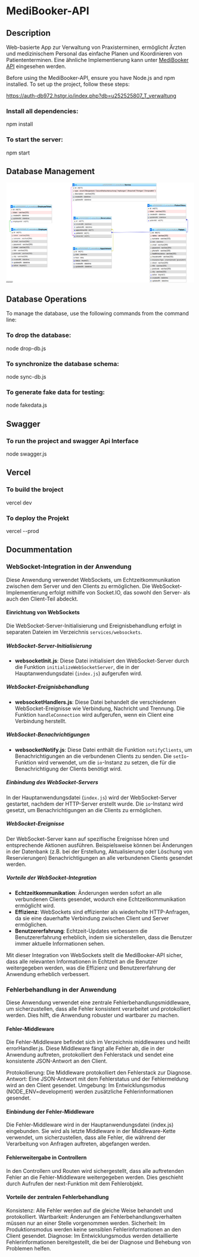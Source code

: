 # MediBooker-API

## Description

Web-basierte App zur Verwaltung von Praxisterminen, ermöglicht Ärzten und medizinischem Personal das einfache Planen und Koordinieren von Patiententerminen. Eine ähnliche Implementierung kann unter [MediBooker API](https://medi-booker-ap-i.vercel.app/) eingesehen werden.

Before using the MediBooker-API, ensure you have Node.js and npm installed.
To set up the project, follow these steps:

https://auth-db972.hstgr.io/index.php?db=u252525807_T_verwaltung

### Install all dependencies:

npm install

### To start the server:

npm start

## Database Management

![alt text](DB.png)

## Database Operations

To manage the database, use the following commands from the command line:

### To drop the database:

node drop-db.js

### To synchronize the database schema:

node sync-db.js

### To generate fake data for testing:

node fakedata.js

## Swagger

### To run the project and swagger Api Interface

node swagger.js

## Vercel

### To build the broject

vercel dev

### To deploy the Projekt

vercel --prod

## Docummentation

### WebSocket-Integration in der Anwendung

Diese Anwendung verwendet WebSockets, um Echtzeitkommunikation zwischen dem Server und den Clients zu ermöglichen. Die WebSocket-Implementierung erfolgt mithilfe von Socket.IO, das sowohl den Server- als auch den Client-Teil abdeckt.

#### Einrichtung von WebSockets

Die WebSocket-Server-Initialisierung und Ereignisbehandlung erfolgt in separaten Dateien im Verzeichnis `services/websockets`.

##### WebSocket-Server-Initialisierung

- **websocketInit.js**: Diese Datei initialisiert den WebSocket-Server durch die Funktion `initializeWebSocketServer`, die in der Hauptanwendungsdatei (`index.js`) aufgerufen wird.

##### WebSocket-Ereignisbehandlung

- **websocketHandlers.js**: Diese Datei behandelt die verschiedenen WebSocket-Ereignisse wie Verbindung, Nachricht und Trennung. Die Funktion `handleConnection` wird aufgerufen, wenn ein Client eine Verbindung herstellt.

##### WebSocket-Benachrichtigungen

- **websocketNotify.js**: Diese Datei enthält die Funktion `notifyClients`, um Benachrichtigungen an die verbundenen Clients zu senden. Die `setIo`-Funktion wird verwendet, um die `io`-Instanz zu setzen, die für die Benachrichtigung der Clients benötigt wird.

##### Einbindung des WebSocket-Servers

In der Hauptanwendungsdatei (`index.js`) wird der WebSocket-Server gestartet, nachdem der HTTP-Server erstellt wurde. Die `io`-Instanz wird gesetzt, um Benachrichtigungen an die Clients zu ermöglichen.

##### WebSocket-Ereignisse

Der WebSocket-Server kann auf spezifische Ereignisse hören und entsprechende Aktionen ausführen. Beispielsweise können bei Änderungen in der Datenbank (z.B. bei der Erstellung, Aktualisierung oder Löschung von Reservierungen) Benachrichtigungen an alle verbundenen Clients gesendet werden.

##### Vorteile der WebSocket-Integration

- **Echtzeitkommunikation**: Änderungen werden sofort an alle verbundenen Clients gesendet, wodurch eine Echtzeitkommunikation ermöglicht wird.
- **Effizienz**: WebSockets sind effizienter als wiederholte HTTP-Anfragen, da sie eine dauerhafte Verbindung zwischen Client und Server ermöglichen.
- **Benutzererfahrung**: Echtzeit-Updates verbessern die Benutzererfahrung erheblich, indem sie sicherstellen, dass die Benutzer immer aktuelle Informationen sehen.

Mit dieser Integration von WebSockets stellt die MediBooker-API sicher, dass alle relevanten Informationen in Echtzeit an die Benutzer weitergegeben werden, was die Effizienz und Benutzererfahrung der Anwendung erheblich verbessert.

### Fehlerbehandlung in der Anwendung

Diese Anwendung verwendet eine zentrale Fehlerbehandlungsmiddleware, um sicherzustellen, dass alle Fehler konsistent verarbeitet und protokolliert werden. Dies hilft, die Anwendung robuster und wartbarer zu machen.

#### Fehler-Middleware

Die Fehler-Middleware befindet sich im Verzeichnis middlewares und heißt errorHandler.js. Diese Middleware fängt alle Fehler ab, die in der Anwendung auftreten, protokolliert den Fehlerstack und sendet eine konsistente JSON-Antwort an den Client.

Protokollierung: Die Middleware protokolliert den Fehlerstack zur Diagnose.
Antwort: Eine JSON-Antwort mit dem Fehlerstatus und der Fehlermeldung wird an den Client gesendet.
Umgebung: Im Entwicklungsmodus (NODE_ENV=development) werden zusätzliche Fehlerinformationen gesendet.

#### Einbindung der Fehler-Middleware

Die Fehler-Middleware wird in der Hauptanwendungsdatei (index.js) eingebunden. Sie wird als letzte Middleware in der Middleware-Kette verwendet, um sicherzustellen, dass alle Fehler, die während der Verarbeitung von Anfragen auftreten, abgefangen werden.

#### Fehlerweitergabe in Controllern

In den Controllern und Routen wird sichergestellt, dass alle auftretenden Fehler an die Fehler-Middleware weitergegeben werden. Dies geschieht durch Aufrufen der next-Funktion mit dem Fehlerobjekt.

#### Vorteile der zentralen Fehlerbehandlung

Konsistenz: Alle Fehler werden auf die gleiche Weise behandelt und protokolliert.
Wartbarkeit: Änderungen am Fehlerbehandlungsverhalten müssen nur an einer Stelle vorgenommen werden.
Sicherheit: Im Produktionsmodus werden keine sensiblen Fehlerinformationen an den Client gesendet.
Diagnose: Im Entwicklungsmodus werden detaillierte Fehlerinformationen bereitgestellt, die bei der Diagnose und Behebung von Problemen helfen.
